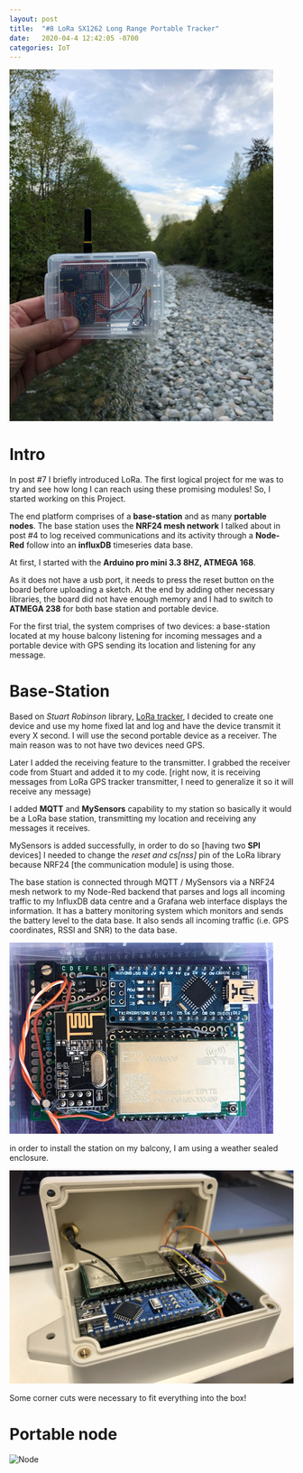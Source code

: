```yaml
---
layout: post
title:  "#8 LoRa SX1262 Long Range Portable Tracker"
date:   2020-04-4 12:42:05 -0700
categories: IoT
---
```

![Portable Tracker](/assets/img/8portable.png)
# Intro
In post #7 I briefly introduced LoRa. The first logical project for me was to try and see how long I can reach using these promising modules! So, I started working on this Project.

The end platform comprises of a **base-station** and as many **portable nodes**. The base station uses the **NRF24 mesh network** I talked about in post #4 to log received communications and its activity through a **Node-Red** follow into an **influxDB** timeseries data base.   

At first, I started with the **Arduino pro mini 3.3 8HZ, ATMEGA 168**.

As it does not have a usb port, it needs to press the reset button on the board before uploading a sketch. At the end by adding other necessary libraries, the board did not have enough memory and I had to switch to **ATMEGA 238** for both base station and portable device.

For the first trial, the system comprises of two devices: a base-station located at my house balcony listening for incoming messages and a portable device with GPS sending its location and listening for any message. 

# Base-Station
Based on *Stuart Robinson* library, [LoRa tracker](https://github.com/StuartsProjects/SX12XX-LoRa), I decided to create one device and use my home fixed lat and log and have the device transmit it every X second. I will use the second portable device as a receiver. The main reason was to not have two devices need GPS.

Later I added the receiving feature to the transmitter. I grabbed the receiver code from Stuart and added it to my code. [right now, it is receiving messages from LoRa GPS tracker transmitter, I need to generalize it so it will receive any message)

I added **MQTT** and **MySensors** capability to my station so basically it would be a LoRa base station, transmitting my location and receiving any messages it receives.

MySensors is added successfully, in order to do so [having two **SPI** devices] I needed to change the *reset and cs[nss]* pin of the LoRa library because NRF24 [the communication module] is using those.

The base station is connected through MQTT / MySensors via a NRF24 mesh network to my Node-Red backend that parses and logs all incoming traffic to my InfluxDB data centre and a Grafana web interface displays the information. It has a battery monitoring system which monitors and sends the battery level to the data base. It also sends all incoming traffic (i.e. GPS coordinates, RSSI and SNR) to the data base.

![Base Station](/assets/img/8base.png)

in order to install the station on my balcony, I am using a weather sealed enclosure.

![base station weather sealed enclosure](/assets/img/8baseEncolsure3.JPG)

Some corner cuts were necessary to fit everything into the box!

# Portable node
![Node](/assets/img/8node.png)


